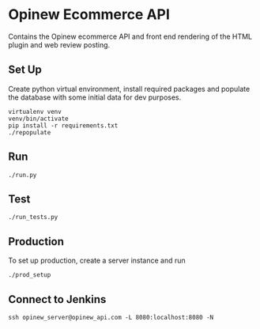 # Opinew Ecommerce API

Contains the Opinew ecommerce API and front end rendering of the HTML plugin 
and web review posting. 

## Set Up

Create python virtual environment, install required packages and populate the
database with some initial data for dev purposes.

    virtualenv venv
    venv/bin/activate
    pip install -r requirements.txt
    ./repopulate

## Run

    ./run.py

## Test

    ./run_tests.py

## Production
To set up production, create a server instance and run

    ./prod_setup


## Connect to Jenkins

    ssh opinew_server@opinew_api.com -L 8080:localhost:8080 -N